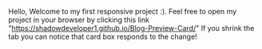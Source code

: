 Hello, Welcome to my first responsive project :). Feel free to open my project in your browser by clicking this link "https://shadowdeveloper1.github.io/Blog-Preview-Card/" If you shrink the tab you can notice that card box responds to the change!